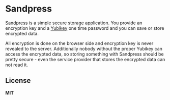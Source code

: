 # Sandpress

[Sandpress](http://www.sandpress.com/) is a simple secure storage application. You provide an encryption key and a [Yubikey](http://yubico.com/) one time password and you can save or store encrypted data.

All encryption is done on the browser side and encryption key is never revealed to the server. Additionally nobody without the proper Yubikey can access the encrypted data, so storing something with Sandpress should be pretty secure - even the service provider that stores the encrypted data can not read it.

## License

**MIT**